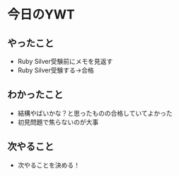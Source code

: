 # 今日のYWT

## やったこと

- Ruby Silver受験前にメモを見返す
- Ruby Silver受験する→合格

## わかったこと

- 結構やばいかな？と思ったものの合格していてよかった
- 初見問題で焦らないのが大事

## 次やること

- 次やることを決める！